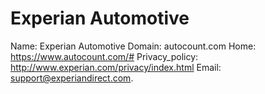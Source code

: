 
# Experian Automotive

Name: Experian Automotive
Domain: autocount.com
Home: https://www.autocount.com/#
Privacy_policy: http://www.experian.com/privacy/index.html
Email: support@experiandirect.com.
